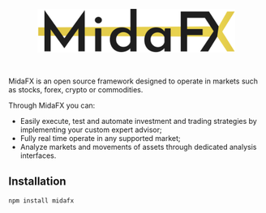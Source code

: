 <p align="center"> 
    <img src="images/logo.svg" alt="" width="390px">
</p>
<br>

MidaFX is an open source framework designed to operate in markets such as stocks, forex, crypto or commodities.

Through MidaFX you can:
- Easily execute, test and automate investment and trading strategies by implementing your custom expert advisor;
- Fully real time operate in any supported market;
- Analyze markets and movements of assets through dedicated analysis interfaces. 

## Installation
```console
npm install midafx
```
